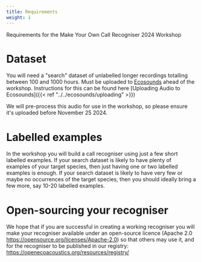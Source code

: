 ```yaml
---
title: Requirements
weight: 1
---
```


Requirements for the Make Your Own Call Recogniser 2024 Workshop

# Dataset

You will need a "search" dataset of unlabelled longer recordings totalling between 100 and 1000 hours. Must be uploaded to [Ecosounds](https://www.ecosounds.org) ahead of the workshop. Instructions for this can be found here [Uploading Audio to Ecosounds]({{< ref "../../ecosounds/uploading" >}})

We will pre-process this audio for use in the workshop, so please ensure it's uploaded before November 25 2024. 

# Labelled examples

In the workshop you will build a call recogniser using just a few short labelled examples. If your search dataset is likely to have plenty of examples of your target species, then just having one or two labelled examples is enough. If your search dataset is likely to have very few or maybe no occurrences of the target species, then you should ideally bring a few more, say 10-20 labelled examples. 
 

# Open-sourcing your recogniser

We hope that if you are successful in creating a working recogniser you will make your recogniser available under an open-source licence (Apache 2.0 https://opensource.org/licenses/Apache-2.0) so that others may use it, and for the recogniser to be published in our registry: https://openecoacoustics.org/resources/registry/
